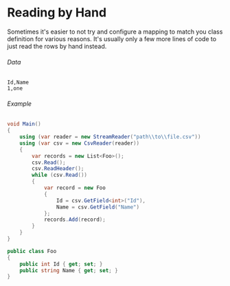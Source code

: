 # Reading by Hand

Sometimes it's easier to not try and configure a mapping to match you class definition for various reasons. It's usually only a few more lines of code to just read the rows by hand instead.

###### Data

```
Id,Name
1,one
```

###### Example

```cs
void Main()
{
    using (var reader = new StreamReader("path\\to\\file.csv"))
    using (var csv = new CsvReader(reader))
    {
        var records = new List<Foo>();
		csv.Read();
		csv.ReadHeader();
		while (csv.Read())
		{
			var record = new Foo
			{
				Id = csv.GetField<int>("Id"),
				Name = csv.GetField("Name")
			};
			records.Add(record);
		}
    }
}

public class Foo
{
    public int Id { get; set; }
    public string Name { get; set; }
}
```

<br />

